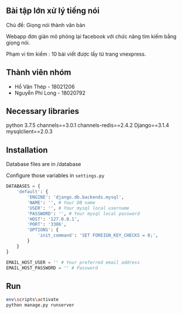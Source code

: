 ## Bài tập lớn xử lý tiếng nói

Chủ đề: Giọng nói thành văn bản

Webapp đơn giản mô phỏng lại facebook với chức năng tìm kiếm bằng giọng nói.

Phạm vi tìm kiếm : 10 bài viết được lấy từ trang vnexpress.

## Thành viên nhóm

* Hồ Văn Thép - 18021206
* Nguyễn Phi Long - 18020792

## 

## Necessary libraries

python 3.7.5
channels==3.0.1
channels-redis==2.4.2
Django==3.1.4
mysqlclient==2.0.3

## Installation

Database files are in /database

Configure those variables in ```settings.py```

```python
DATABASES = {
    'default': {
        'ENGINE': 'django.db.backends.mysql',
        'NAME': '', # Your DB name
        'USER': '', # Your mysql local username
        'PASSWORD': '', # Your mysql local password
        'HOST': '127.0.0.1',
        'PORT': '3306',
        'OPTIONS': {
            'init_command': 'SET FOREIGN_KEY_CHECKS = 0;',
        }
    }
}

EMAIL_HOST_USER = '' # Your preferred email address
EMAIL_HOST_PASSWORD = '' # Password
```

## Run

```bash
env\scripts\activate
python manage.py runserver
```
